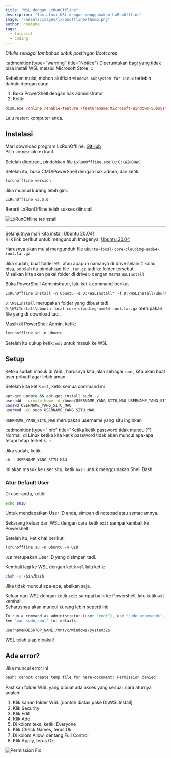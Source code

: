 ```yaml
---
title: "WSL dengan LxRunOffline"
description: "Instalasi WSL dengan menggunakan LxRunOffline"
image: "/assets/images/lxrunoffline/thumb.png"
author: noaione
tags:
  - tutorial
  - coding
---
```


_Ditulis sebagai tambahan untuk postingan Bootcamp_

::admonition{type="warning" title="Notice"}
Diperuntukan bagi yang tidak bisa install WSL melalui Microsoft Store.
::

Sebelum mulai, mohon aktifkan `Windows Subsystem for Linux` terlebih dahulu dengan cara:

1. Buka PowerShell dengan hak administrator
2. Ketik:

```ps
dism.exe /online /enable-feature /featurename:Microsoft-Windows-Subsystem-Linux /all /norestart
```

Lalu restart komputer anda.

## Instalasi

Mari download program LxRunOffline: [GitHub](https://github.com/DDoSolitary/LxRunOffline/releases)<br />
Pilih `-mingw` lalu extract.

Setelah diextract, pindahkan file `LxRunOffline.exe` ke `C:\WINDOWS`

Setelah itu, buka CMD/PowerShell dengan hak admin, dan ketik:

```bat
lxrunoffline version
```

Jika muncul kurang lebih gini:

```
LxRunOffline v3.5.0
```

Berarti LxRunOffline telah sukses diinstall.

![LxRunOffline terinstall](https://p.ihateani.me/wrdylxlm.png)

---

Selanjutnya mari kita install Ubuntu 20.04!<br />
Klik link berikut untuk mengunduh Imagenya: [Ubuntu 20.04](https://lxrunoffline.apphb.com/download/ubuntu/focal)

Harusnya akan mulai mengunduh file `ubuntu-focal-core-cloudimg-amd64-root.tar.gz`

Jika sudah, buat folder `WSL` atau apapun namanya di drive selain `C` kalau bisa, setelah itu pindahkan file `.tar.gz` tadi ke folder tersebut<br />
Misalkan kita akan pakai folder di drive `D` dengan nama `WSLInstall`

Buka PowerShell Administrator, lalu ketik command berikut

```ps
LxRunOffline install -n Ubuntu -d D:\WSLInstall" -f D:\WSLInstall\ubuntu-focal-core-cloudimg-amd64-root.tar.gz
```

`D:\WSLInstall` merupakan folder yang dibuat tadi.<br />
`D:\WSLInstall\ubuntu-focal-core-cloudimg-amd64-root.tar.gz` merupakan file yang di download tadi.

Masih di PowerShell Admin, ketik:

```ps
lxrunoffline sd -n Ubuntu
```

Setelah itu cukup ketik: `wsl` untuk masuk ke WSL

## Setup

Ketika sudah masuk di WSL, harusnya kita jalan sebagai `root`, kita akan buat user pribadi agar lebih aman.

Setelah kita ketik `wsl`, ketik semua command ini

```sh
apt-get update && apt-get install sudo -y
useradd --create-home -d /home/USERNAME_YANG_SITU_MAU USERNAME_YANG_SITU_MAU
passwd USERNAME_YANG_SITU_MAU
usermod -aG sudo USERNAME_YANG_SITU_MAU
```

`USERNAME_YANG_SITU_MAU` merupakan username yang situ inginkan

::admonition{type="info" title="Ketika ketik password tidak muncul?"}
Normal, di Linux ketika kita ketik password tidak akan muncul apa-apa tetapi tetap terketik.
::

Jika sudah, ketik:

```sh
sh - USERNAME_YANG_SITU_MAU
```

Ini akan masuk ke user situ, ketik `bash` untuk menggunakan Shell Bash

### Atur Default User

Di user anda, ketik:

```sh
echo $UID
```

Untuk mendapatkan User ID anda, simpan di notepad atau semacamnya.

Sekarang keluar dari WSL dengan cara ketik `exit` sampai kembali ke Powershell

Setelah itu, ketik hal berikut:

```ps
lxrunoffline su -n Ubuntu -v UID
```

`UID` merupakan User ID yang disimpan tadi.

Kembali lagi ke WSL dengan ketik `wsl` lalu ketik:

```sh
chsh -s /bin/bash
```

Jika tidak muncul apa-apa, abaikan saja.

Keluar dari WSL dengan ketik `exit` sampai balik ke Powershell, lalu ketik `wsl` kembali.<br />
Seharusnya akan muncul kurang lebih seperti ini:

```sh
To run a command as administrator (user "root"), use "sudo <command>".
See "man sudo_root" for details.

username@DESKTOP_NAME:/mnt/c/Windows/system32$
```

WSL telah siap dipakai!

## Ada error?

Jika muncul error ini

```bash
bash: cannot create temp file for here-document: Permission denied
```

Pastikan folder WSL yang dibuat ada akses yang sesuai, cara aturnya adalah:

1. Klik kanan folder WSL [contoh diatas pake D:\WSLInstall]
2. Klik Security
3. Klik Edit
4. Klik Add
5. Di kolom teks, ketik: Everyone
6. Klik Check Names, terus Ok
7. Di kolom Allow, centang Full Control
8. Klik Apply, terus Ok

![Permission Fix](https://p.ihateani.me/kqvujoqr.gif)
